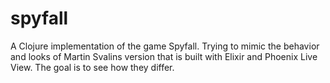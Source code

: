 # spyfall

A Clojure implementation of the game Spyfall. Trying to mimic the behavior and looks of Martin Svalins version that is built with Elixir and Phoenix Live View. The goal is to see how they differ.
